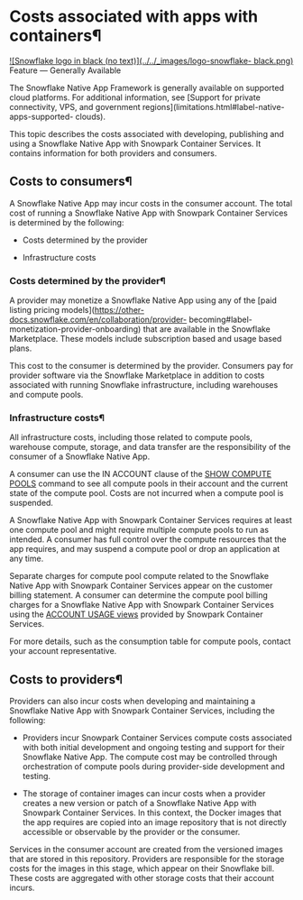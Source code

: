 # Costs associated with apps with containers¶

[![Snowflake logo in black \(no text\)](../../_images/logo-snowflake-
black.png)](../../_images/logo-snowflake-black.png) Feature — Generally
Available

The Snowflake Native App Framework is generally available on supported cloud
platforms. For additional information, see [Support for private connectivity,
VPS, and government regions](limitations.html#label-native-apps-supported-
clouds).

This topic describes the costs associated with developing, publishing and
using a Snowflake Native App with Snowpark Container Services. It contains
information for both providers and consumers.

## Costs to consumers¶

A Snowflake Native App may incur costs in the consumer account. The total cost
of running a Snowflake Native App with Snowpark Container Services is
determined by the following:

  * Costs determined by the provider

  * Infrastructure costs

### Costs determined by the provider¶

A provider may monetize a Snowflake Native App using any of the [paid listing
pricing models](https://other-docs.snowflake.com/en/collaboration/provider-
becoming#label-monetization-provider-onboarding) that are available in the
Snowflake Marketplace. These models include subscription based and usage based
plans.

This cost to the consumer is determined by the provider. Consumers pay for
provider software via the Snowflake Marketplace in addition to costs
associated with running Snowflake infrastructure, including warehouses and
compute pools.

### Infrastructure costs¶

All infrastructure costs, including those related to compute pools, warehouse
compute, storage, and data transfer are the responsibility of the consumer of
a Snowflake Native App.

A consumer can use the IN ACCOUNT clause of the [SHOW COMPUTE
POOLS](../../sql-reference/sql/show-compute-pools) command to see all compute
pools in their account and the current state of the compute pool. Costs are
not incurred when a compute pool is suspended.

A Snowflake Native App with Snowpark Container Services requires at least one
compute pool and might require multiple compute pools to run as intended. A
consumer has full control over the compute resources that the app requires,
and may suspend a compute pool or drop an application at any time.

Separate charges for compute pool compute related to the Snowflake Native App
with Snowpark Container Services appear on the customer billing statement. A
consumer can determine the compute pool billing charges for a Snowflake Native
App with Snowpark Container Services using the [ACCOUNT USAGE
views](../snowpark-container-services/accounts-orgs-usage-views) provided by
Snowpark Container Services.

For more details, such as the consumption table for compute pools, contact
your account representative.

## Costs to providers¶

Providers can also incur costs when developing and maintaining a Snowflake
Native App with Snowpark Container Services, including the following:

  * Providers incur Snowpark Container Services compute costs associated with both initial development and ongoing testing and support for their Snowflake Native App. The compute cost may be controlled through orchestration of compute pools during provider-side development and testing.

  * The storage of container images can incur costs when a provider creates a new version or patch of a Snowflake Native App with Snowpark Container Services. In this context, the Docker images that the app requires are copied into an image repository that is not directly accessible or observable by the provider or the consumer.

Services in the consumer account are created from the versioned images that
are stored in this repository. Providers are responsible for the storage costs
for the images in this stage, which appear on their Snowflake bill. These
costs are aggregated with other storage costs that their account incurs.

